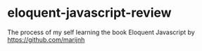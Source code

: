 # eloquent-javascript-review
The process of my self learning the book Eloquent Javascript by https://github.com/marijnh
